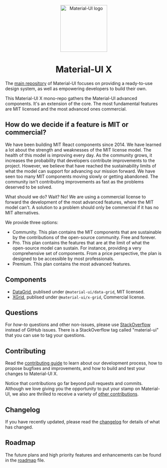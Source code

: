 <p align="center">
  <a href="https://material-ui.com/" rel="noopener" target="_blank"><img width="150" src="https://material-ui.com/static/logo.svg" alt="Material-UI logo"></a></p>
</p>

<h1 align="center">Material-UI X</h1>

The [main repository](https://github.com/mui-org/material-ui) of Material-UI focuses on providing a ready-to-use design system, as well as empowering developers to build their own.

This Material-UI X mono-repo gathers the Material-UI advanced components. It's an extension of the core. The most fundamental features are MIT licensed and the most advanced ones commercial.

## How do we decide if a feature is MIT or commercial?

We have been building MIT React components since 2014.
We have learned a lot about the strength and weaknesses of the MIT license model.
The health of this model is improving every day. As the community grows, it increases the probability that developers contribute improvements to the project.
However, we believe that have reached the sustainability limits of what the model can support for advancing our mission forward. We have seen too many MIT components moving slowly or getting abandoned. The community isn't contributing improvements as fast as the problems deserved to be solved.

What should we do? Wait? No! We are using a commercial license to forward the development of the most advanced features, where the MIT model can't.
A solution to a problem should only be commercial if it has no MIT alternatives.

We provide three options:

- Community. This plan contains the MIT components that are sustainable by the contributions of the open-source community. Free and forever.
- Pro. This plan contains the features that are at the limit of what the open-source model can sustain. For instance, providing a very comprehensive set of components. From a price perspective, the plan is designed to be accessible by most professionals.
- Premium. This plan contains the most advanced features.

## Components

- [DataGrid](https://material-ui.com/components/data-grid/), publised under `@material-ui/data-grid`, MIT licensed.
- [XGrid](https://material-ui.com/components/data-grid/#commercial-version), publised under `@material-ui/x-grid`, Commercial license.

## Questions

For _how-to_ questions and other non-issues,
please use [StackOverflow](https://stackoverflow.com/questions/tagged/material-ui) instead of GitHub issues.
There is a StackOverflow tag called "material-ui" that you can use to tag your questions.

## Contributing

Read the [contributing guide](/CONTRIBUTING.md) to learn about our development process, how to propose bugfixes and improvements, and how to build and test your changes to Material-UI X.

Notice that contributions go far beyond pull requests and commits.
Although we love giving you the opportunity to put your stamp on Material-UI, we also are thrilled to receive a variety of [other contributions](https://material-ui.com/getting-started/faq/#material-ui-is-awesome-how-can-i-support-the-project).

## Changelog

If you have recently updated, please read the [changelog](https://github.com/mui-org/material-ui-x/releases) for details of what has changed.

## Roadmap

The future plans and high priority features and enhancements can be found in the [roadmap](https://material-ui.com/discover-more/roadmap/) file.

